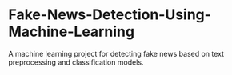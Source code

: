 # Fake-News-Detection-Using-Machine-Learning
A machine learning project for detecting fake news based on text preprocessing and classification models.
